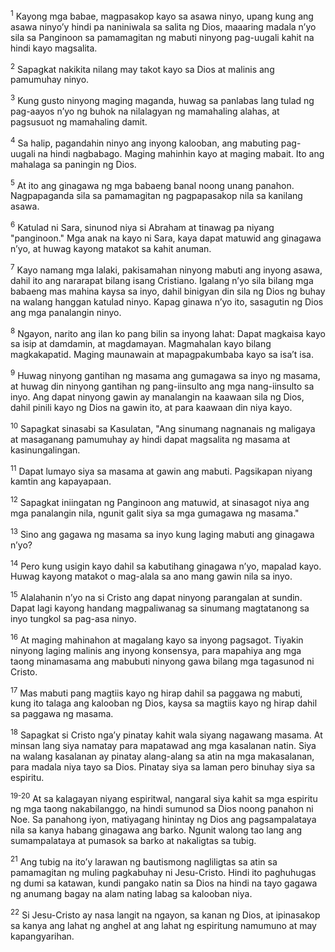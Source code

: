 <sup>1</sup>
Kayong mga babae, magpasakop kayo sa asawa ninyo, upang kung ang asawa ninyoʼy hindi pa naniniwala sa salita ng Dios, maaaring madala nʼyo sila sa Panginoon sa pamamagitan ng mabuti ninyong pag-uugali kahit na hindi kayo magsalita. 

<sup>2</sup>
Sapagkat nakikita nilang may takot kayo sa Dios at malinis ang pamumuhay ninyo. 

<sup>3</sup>
Kung gusto ninyong maging maganda, huwag sa panlabas lang tulad ng pag-aayos nʼyo ng buhok na nilalagyan ng mamahaling alahas, at pagsusuot ng mamahaling damit. 

<sup>4</sup>
Sa halip, pagandahin ninyo ang inyong kalooban, ang mabuting pag-uugali na hindi nagbabago. Maging mahinhin kayo at maging mabait. Ito ang mahalaga sa paningin ng Dios. 

<sup>5</sup>
At ito ang ginagawa ng mga babaeng banal noong unang panahon. Nagpapaganda sila sa pamamagitan ng pagpapasakop nila sa kanilang asawa. 

<sup>6</sup>
Katulad ni Sara, sinunod niya si Abraham at tinawag pa niyang "panginoon." Mga anak na kayo ni Sara, kaya dapat matuwid ang ginagawa nʼyo, at huwag kayong matakot sa kahit anuman. 

<sup>7</sup>
Kayo namang mga lalaki, pakisamahan ninyong mabuti ang inyong asawa, dahil ito ang nararapat bilang isang Cristiano. Igalang nʼyo sila bilang mga babaeng mas mahina kaysa sa inyo, dahil binigyan din sila ng Dios ng buhay na walang hanggan katulad ninyo. Kapag ginawa nʼyo ito, sasagutin ng Dios ang mga panalangin ninyo.

<sup>8</sup>
Ngayon, narito ang ilan ko pang bilin sa inyong lahat: Dapat magkaisa kayo sa isip at damdamin, at magdamayan. Magmahalan kayo bilang magkakapatid. Maging maunawain at mapagpakumbaba kayo sa isaʼt isa. 

<sup>9</sup>
Huwag ninyong gantihan ng masama ang gumagawa sa inyo ng masama, at huwag din ninyong gantihan ng pang-iinsulto ang mga nang-iinsulto sa inyo. Ang dapat ninyong gawin ay manalangin na kaawaan sila ng Dios, dahil pinili kayo ng Dios na gawin ito, at para kaawaan din niya kayo. 

<sup>10</sup>
Sapagkat sinasabi sa Kasulatan, "Ang sinumang nagnanais ng maligaya at masaganang pamumuhay ay hindi dapat magsalita ng masama at kasinungalingan. 

<sup>11</sup>
Dapat lumayo siya sa masama at gawin ang mabuti. Pagsikapan niyang kamtin ang kapayapaan. 

<sup>12</sup>
Sapagkat iniingatan ng Panginoon ang matuwid, at sinasagot niya ang mga panalangin nila, ngunit galit siya sa mga gumagawa ng masama." 

<sup>13</sup>
Sino ang gagawa ng masama sa inyo kung laging mabuti ang ginagawa nʼyo? 

<sup>14</sup>
Pero kung usigin kayo dahil sa kabutihang ginagawa nʼyo, mapalad kayo. Huwag kayong matakot o mag-alala sa ano mang gawin nila sa inyo. 

<sup>15</sup>
Alalahanin nʼyo na si Cristo ang dapat ninyong parangalan at sundin. Dapat lagi kayong handang magpaliwanag sa sinumang magtatanong sa inyo tungkol sa pag-asa ninyo. 

<sup>16</sup>
At maging mahinahon at magalang kayo sa inyong pagsagot. Tiyakin ninyong laging malinis ang inyong konsensya, para mapahiya ang mga taong minamasama ang mabubuti ninyong gawa bilang mga tagasunod ni Cristo. 

<sup>17</sup>
Mas mabuti pang magtiis kayo ng hirap dahil sa paggawa ng mabuti, kung ito talaga ang kalooban ng Dios, kaysa sa magtiis kayo ng hirap dahil sa paggawa ng masama. 

<sup>18</sup>
Sapagkat si Cristo ngaʼy pinatay kahit wala siyang nagawang masama. At minsan lang siya namatay para mapatawad ang mga kasalanan natin. Siya na walang kasalanan ay pinatay alang-alang sa atin na mga makasalanan, para madala niya tayo sa Dios. Pinatay siya sa laman pero binuhay siya sa espiritu.

<sup>19-20</sup>
At sa kalagayan niyang espiritwal, nangaral siya kahit sa mga espiritu ng mga taong nakabilanggo, na hindi sumunod sa Dios noong panahon ni Noe. Sa panahong iyon, matiyagang hinintay ng Dios ang pagsampalataya nila sa kanya habang ginagawa ang barko. Ngunit walong tao lang ang sumampalataya at pumasok sa barko at nakaligtas sa tubig. 

<sup>21</sup>
Ang tubig na itoʼy larawan ng bautismong nagliligtas sa atin sa pamamagitan ng muling pagkabuhay ni Jesu-Cristo. Hindi ito paghuhugas ng dumi sa katawan, kundi pangako natin sa Dios na hindi na tayo gagawa ng anumang bagay na alam nating labag sa kalooban niya. 

<sup>22</sup>
Si Jesu-Cristo ay nasa langit na ngayon, sa kanan ng Dios, at ipinasakop sa kanya ang lahat ng anghel at ang lahat ng espiritung namumuno at may kapangyarihan.
